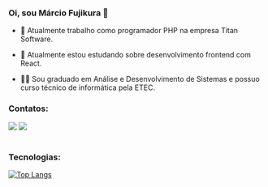 ### Oi, sou Márcio Fujikura 👋

- 🔭 Atualmente trabalho como programador PHP na empresa Titan Software.

- 🌱 Atualmente estou estudando sobre desenvolvimento frontend com React.

- 👩‍🎓 Sou graduado em Análise e Desenvolvimento de Sistemas e possuo curso técnico de informática pela ETEC.

### Contatos:

<div>
<a href = "mailto:marciofujikura@gmail.com"><img src="https://img.shields.io/badge/Gmail-D14836?style=for-the-badge&logo=gmail&logoColor=white" target="_blank"></a>
<a href="https://www.linkedin.com/in/marcio-fujikura" target="_blank"><img src="https://img.shields.io/badge/-LinkedIn-%230077B5?style=for-the-badge&logo=linkedin&logoColor=white" target="_blank"></a>   
</div><BR/>

### Tecnologias:



[![Top Langs](https://github-readme-stats.vercel.app/api/top-langs/?username=Fujikura&theme=midnight-purple&layout=compact&custom_title=Linguagens%20mais%20usadas)](https://github.com/Fujikura/github-readme-stats)

